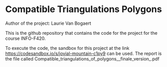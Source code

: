 # Compatible Triangulations Polygons

Author of the project: Laurie Van Bogaert

This is the github repository that contains the code for the project for the course INFO-F420.

To execute the code, the sandbox for this project at the link https://codesandbox.io/s/jovial-mountain-c1py9 can be used.
The report is the file called Compatible_triangulations_of_polygons__finale_version_.pdf 
